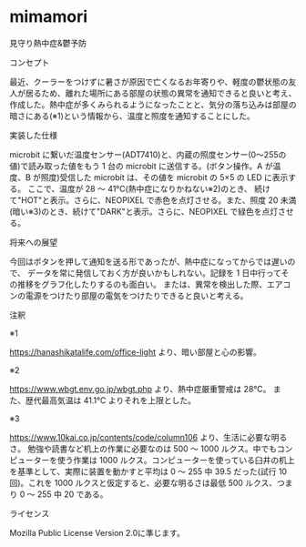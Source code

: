 # mimamori

見守り熱中症&鬱予防


コンセプト

最近、クーラーをつけずに暑さが原因で亡くなるお年寄りや、軽度の鬱状態の友人が居るため、離れた場所にある部屋の状態の異常を通知できると良いと考え、作成した。熱中症が多くみられるようになったことと、気分の落ち込みは部屋の暗さにある(※1)という情報から、温度と照度を通知することにした。


実装した仕様

microbit に繋いだ温度センサー(ADT7410)と、内蔵の照度センサー(0～255の値)で読み取った値をもう 1 台の microbit に送信する。(ボタン操作。A が温度、B が照度)受信した microbit は、その値を microbit の 5×5 の LED に表示する。
ここで、温度が 28 ～ 41℃(熱中症になりかねない※2)のとき、 続けて"HOT"と表示。さらに、NEOPIXEL で赤色を点灯させる。また、照度 20 未満 (暗い※3)のとき、続けて"DARK"と表示。さらに、NEOPIXEL で緑色を点灯させる。


将来への展望

今回はポタンを押して通知を送る形であったが、熱中症になってからでは遅いので、 データを常に発信しておく方が良いかもしれない。記録を 1 日中行ってその推移をグラフ化したりするのも面白い。 または、異常を検出した際、エアコンの電源をつけたり部屋の電気をつけたりできると良いと考える。


注釈

※1

https://hanashikatalife.com/office-light より、暗い部屋と心の影響。

※2

https://www.wbgt.env.go.jp/wbgt.php より、熱中症厳重警戒は 28℃。
また、歴代最高気温は 41.1℃ よりそれを上限とした。

※3

https://www.10kai.co.jp/contents/code/column106 より、生活に必要な明るさ。
勉強や読書など机上の作業に必要なのは 500 ～ 1000 ルクス。中でもコンピューターを使う作業は 1000 ルクス。コンピューターを使っている臼井の机上を基準として、実際に装置を動かすと平均は 0 ～ 255 中 39.5 だった(試行 10 回)。これを 1000 ルクスと仮定すると、必要な明るさは最低 500 ルクス、つまり 0 ～ 255 中 20 である。


ライセンス

Mozilla Public License Version 2.0に準じます。
